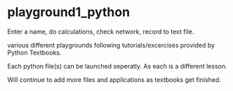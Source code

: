 # playground1_python
Enter a name, do calculations, check network, record to text file.

various different playgrounds following tutorials/excercises provided by Python Textbooks.

Each python file(s) can be launched seperatly. As each is a different lesson. 


Will continue to add more files and applications as textbooks get finished. 
